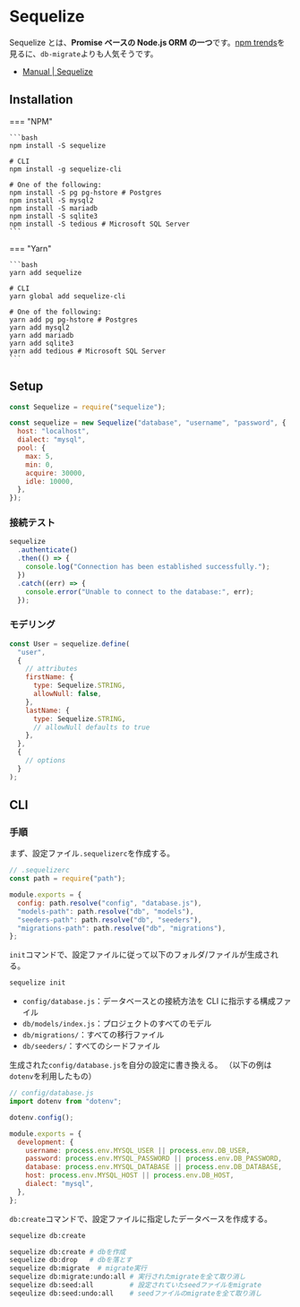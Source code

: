 # Sequelize

Sequelize とは、**Promise ベースの Node.js ORM の一つ**です。[npm trends](https://www.npmtrends.com/db-migrate-vs-sequelize)を見るに、`db-migrate`よりも人気そうです。

- [Manual \| Sequelize](https://sequelize.org/master/index.html)

## Installation

=== "NPM"

    ```bash
    npm install -S sequelize

    # CLI
    npm install -g sequelize-cli

    # One of the following:
    npm install -S pg pg-hstore # Postgres
    npm install -S mysql2
    npm install -S mariadb
    npm install -S sqlite3
    npm install -S tedious # Microsoft SQL Server
    ```

=== "Yarn"

    ```bash
    yarn add sequelize

    # CLI
    yarn global add sequelize-cli

    # One of the following:
    yarn add pg pg-hstore # Postgres
    yarn add mysql2
    yarn add mariadb
    yarn add sqlite3
    yarn add tedious # Microsoft SQL Server
    ```

## Setup

```js
const Sequelize = require("sequelize");

const sequelize = new Sequelize("database", "username", "password", {
  host: "localhost",
  dialect: "mysql",
  pool: {
    max: 5,
    min: 0,
    acquire: 30000,
    idle: 10000,
  },
});
```

### 接続テスト

```js
sequelize
  .authenticate()
  .then(() => {
    console.log("Connection has been established successfully.");
  })
  .catch((err) => {
    console.error("Unable to connect to the database:", err);
  });
```

### モデリング

```js
const User = sequelize.define(
  "user",
  {
    // attributes
    firstName: {
      type: Sequelize.STRING,
      allowNull: false,
    },
    lastName: {
      type: Sequelize.STRING,
      // allowNull defaults to true
    },
  },
  {
    // options
  }
);
```

## CLI

### 手順

まず、設定ファイル`.sequelizerc`を作成する。

```js
// .sequelizerc
const path = require("path");

module.exports = {
  config: path.resolve("config", "database.js"),
  "models-path": path.resolve("db", "models"),
  "seeders-path": path.resolve("db", "seeders"),
  "migrations-path": path.resolve("db", "migrations"),
};
```

`init`コマンドで、設定ファイルに従って以下のフォルダ/ファイルが生成される。

```bash
sequelize init
```

- `config/database.js`：データベースとの接続方法を CLI に指示する構成ファイル
- `db/models/index.js`：プロジェクトのすべてのモデル
- `db/migrations/`：すべての移行ファイル
- `db/seeders/`：すべてのシードファイル

生成された`config/database.js`を自分の設定に書き換える。
（以下の例は`dotenv`を利用したもの）

```js
// config/database.js
import dotenv from "dotenv";

dotenv.config();

module.exports = {
  development: {
    username: process.env.MYSQL_USER || process.env.DB_USER,
    password: process.env.MYSQL_PASSWORD || process.env.DB_PASSWORD,
    database: process.env.MYSQL_DATABASE || process.env.DB_DATABASE,
    host: process.env.MYSQL_HOST || process.env.DB_HOST,
    dialect: "mysql",
  },
};
```

`db:create`コマンドで、設定ファイルに指定したデータベースを作成する。

```bash
sequelize db:create
```

```bash
sequelize db:create # dbを作成
sequelize db:drop   # dbを落とす
sequelize db:migrate  # migrate実行
sequelize db:migrate:undo:all # 実行されたmigrateを全て取り消し
sequelize db:seed:all         # 設定されていたseedファイルをmigrate
seqeulize db:seed:undo:all    # seedファイルのmigrateを全て取り消し
```
